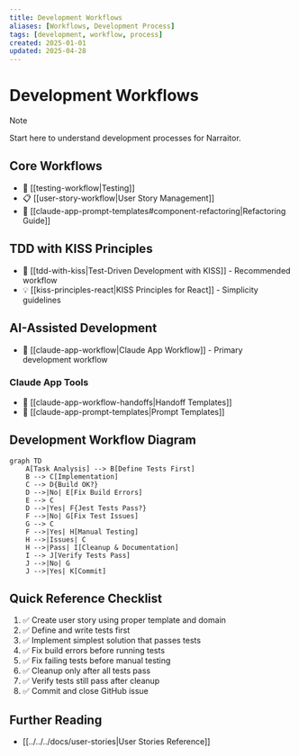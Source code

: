 ```yaml
---
title: Development Workflows
aliases: [Workflows, Development Process]
tags: [development, workflow, process]
created: 2025-01-01
updated: 2025-04-28
---
```


# Development Workflows

> [!note]
> Start here to understand development processes for Narraitor.

## Core Workflows
- 🧪 [[testing-workflow|Testing]]
- 📋 [[user-story-workflow|User Story Management]]
- 🔧 [[claude-app-prompt-templates#component-refactoring|Refactoring Guide]]

## TDD with KISS Principles
- 🧠 [[tdd-with-kiss|Test-Driven Development with KISS]] - Recommended workflow
- 💡 [[kiss-principles-react|KISS Principles for React]] - Simplicity guidelines

## AI-Assisted Development
- 🤖 [[claude-app-workflow|Claude App Workflow]] - Primary development workflow

### Claude App Tools
- 🔄 [[claude-app-workflow-handoffs|Handoff Templates]]
- 📝 [[claude-app-prompt-templates|Prompt Templates]]

## Development Workflow Diagram

```mermaid
graph TD
    A[Task Analysis] --> B[Define Tests First]
    B --> C[Implementation]
    C --> D{Build OK?}
    D -->|No| E[Fix Build Errors]
    E --> C
    D -->|Yes| F{Jest Tests Pass?}
    F -->|No| G[Fix Test Issues]
    G --> C
    F -->|Yes| H[Manual Testing]
    H -->|Issues| C
    H -->|Pass| I[Cleanup & Documentation]
    I --> J[Verify Tests Pass]
    J -->|No| G
    J -->|Yes| K[Commit]
```

## Quick Reference Checklist

1. ✅ Create user story using proper template and domain
2. ✅ Define and write tests first
3. ✅ Implement simplest solution that passes tests
4. ✅ Fix build errors before running tests
5. ✅ Fix failing tests before manual testing
6. ✅ Cleanup only after all tests pass
7. ✅ Verify tests still pass after cleanup
8. ✅ Commit and close GitHub issue

## Further Reading
- [[../../../docs/user-stories|User Stories Reference]]
